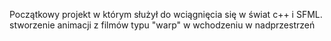 Początkowy projekt w którym służył do wciągnięcia się w świat c++ i SFML.
stworzenie animacji z filmów typu "warp" w wchodzeniu w nadprzestrzeń
